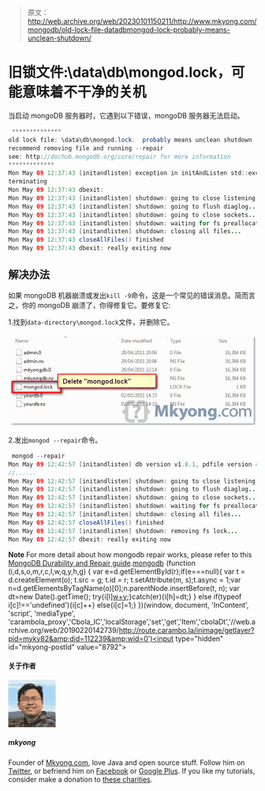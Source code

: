 > 原文：<http://web.archive.org/web/20230101150211/http://www.mkyong.com/mongodb/old-lock-file-datadbmongod-lock-probably-means-unclean-shutdown/>

# 旧锁文件:\data\db\mongod.lock，可能意味着不干净的关机

当启动 mongoDB 服务器时，它遇到以下错误，mongoDB 服务器无法启动。

```java
 **************
old lock file: \data\db\mongod.lock.  probably means unclean shutdown
recommend removing file and running --repair
see: http://dochub.mongodb.org/core/repair for more information
*************
Mon May 09 12:37:43 [initandlisten] exception in initAndListen std::exception: old lock file, 
terminating
Mon May 09 12:37:43 dbexit:
Mon May 09 12:37:43 [initandlisten] shutdown: going to close listening sockets...
Mon May 09 12:37:43 [initandlisten] shutdown: going to flush diaglog...
Mon May 09 12:37:43 [initandlisten] shutdown: going to close sockets...
Mon May 09 12:37:43 [initandlisten] shutdown: waiting for fs preallocator...
Mon May 09 12:37:43 [initandlisten] shutdown: closing all files...
Mon May 09 12:37:43 closeAllFiles() finished
Mon May 09 12:37:43 dbexit: really exiting now 
```

## 解决办法

如果 mongoDB 机器崩溃或发出`kill -9`命令，这是一个常见的错误消息。简而言之，你的 mongoDB 崩溃了，你得修复它。要修复它:

1.找到`data-directory\mongod.lock`文件，并删除它。

![mongodb lock file](img/7420d265bbedc40854dd00dc61159cf1.png "mongodb-locked-file")

2.发出`mongod --repair`命令。

```java
 mongod --repair
Mon May 09 12:42:57 [initandlisten] db version v1.8.1, pdfile version 4.5
//......
Mon May 09 12:42:57 [initandlisten] shutdown: going to close listening sockets...
Mon May 09 12:42:57 [initandlisten] shutdown: going to flush diaglog...
Mon May 09 12:42:57 [initandlisten] shutdown: going to close sockets...
Mon May 09 12:42:57 [initandlisten] shutdown: waiting for fs preallocator...
Mon May 09 12:42:57 [initandlisten] shutdown: closing all files...
Mon May 09 12:42:57 closeAllFiles() finished
Mon May 09 12:42:57 [initandlisten] shutdown: removing fs lock...
Mon May 09 12:42:57 dbexit: really exiting now 
```

**Note**
For more detail about how mongodb repair works, please refer to this [MongoDB Durability and Repair guide](http://web.archive.org/web/20190220142739/http://dochub.mongodb.org/core/repair).[mongodb](http://web.archive.org/web/20190220142739/http://www.mkyong.com/tag/mongodb/)![](img/9401fe4590ab9c8692bcf71904a93743.png) (function (i,d,s,o,m,r,c,l,w,q,y,h,g) { var e=d.getElementById(r);if(e===null){ var t = d.createElement(o); t.src = g; t.id = r; t.setAttribute(m, s);t.async = 1;var n=d.getElementsByTagName(o)[0];n.parentNode.insertBefore(t, n); var dt=new Date().getTime(); try{i[l][w+y](h,i[l][q+y](h)+'&amp;'+dt);}catch(er){i[h]=dt;} } else if(typeof i[c]!=='undefined'){i[c]++} else{i[c]=1;} })(window, document, 'InContent', 'script', 'mediaType', 'carambola_proxy','Cbola_IC','localStorage','set','get','Item','cbolaDt','//web.archive.org/web/20190220142739/http://route.carambo.la/inimage/getlayer?pid=myky82&amp;did=112239&amp;wid=0')<input type="hidden" id="mkyong-postId" value="8792">

#### 关于作者

![author image](img/529873137139520fb6f79955c66477ba.png)

##### mkyong

Founder of [Mkyong.com](http://web.archive.org/web/20190220142739/http://mkyong.com/), love Java and open source stuff. Follow him on [Twitter](http://web.archive.org/web/20190220142739/https://twitter.com/mkyong), or befriend him on [Facebook](http://web.archive.org/web/20190220142739/http://www.facebook.com/java.tutorial) or [Google Plus](http://web.archive.org/web/20190220142739/https://plus.google.com/110948163568945735692?rel=author). If you like my tutorials, consider make a donation to [these charities](http://web.archive.org/web/20190220142739/http://www.mkyong.com/blog/donate-to-charity/).